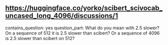 ## https://huggingface.co/yorko/scibert_scivocab_uncased_long_4096/discussions/1

contains_question: yes
question_part: What do you mean with 2.5 slower? On a sequence of 512 it is 2.5 slower than scibert? Or a sequence of 4096 is 2.5 slower than scibert on 512?